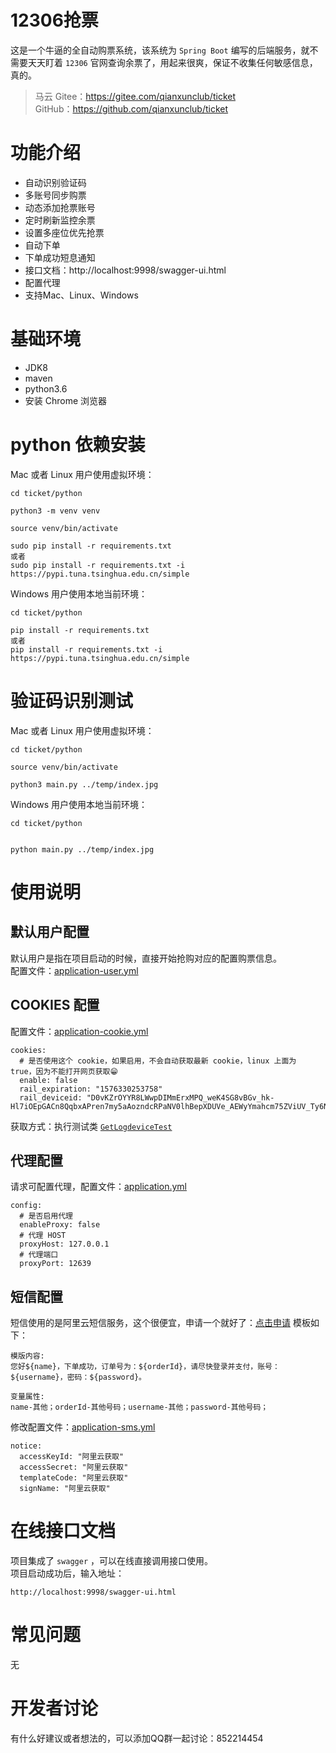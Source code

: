 # 12306抢票
这是一个牛逼的全自动购票系统，该系统为 `Spring Boot` 编写的后端服务，就不需要天天盯着 `12306` 官网查询余票了，用起来很爽，保证不收集任何敏感信息，真的。

> 马云 Gitee：https://gitee.com/qianxunclub/ticket  
> GitHub：https://github.com/qianxunclub/ticket
# 功能介绍
- 自动识别验证码
- 多账号同步购票
- 动态添加抢票账号
- 定时刷新监控余票
- 设置多座位优先抢票
- 自动下单
- 下单成功短息通知
- 接口文档：http://localhost:9998/swagger-ui.html
- 配置代理
- 支持Mac、Linux、Windows


# 基础环境
- JDK8
- maven
- python3.6
- 安装 Chrome 浏览器

# python 依赖安装
Mac 或者 Linux 用户使用虚拟环境：
```
cd ticket/python

python3 -m venv venv

source venv/bin/activate

sudo pip install -r requirements.txt
或者
sudo pip install -r requirements.txt -i https://pypi.tuna.tsinghua.edu.cn/simple

```
Windows 用户使用本地当前环境：
```
cd ticket/python

pip install -r requirements.txt
或者
pip install -r requirements.txt -i https://pypi.tuna.tsinghua.edu.cn/simple

```
# 验证码识别测试
Mac 或者 Linux 用户使用虚拟环境：
```
cd ticket/python

source venv/bin/activate

python3 main.py ../temp/index.jpg
```

Windows 用户使用本地当前环境： 

```
cd ticket/python


python main.py ../temp/index.jpg
```

# 使用说明

## 默认用户配置
默认用户是指在项目启动的时候，直接开始抢购对应的配置购票信息。  
配置文件：[application-user.yml](src/main/resources/application-user.yml)  

## COOKIES 配置
配置文件：[application-cookie.yml](src/main/resources/application-cookie.yml) 
```
cookies:
  # 是否使用这个 cookie，如果启用，不会自动获取最新 cookie，linux 上面为 true，因为不能打开网页获取😁
  enable: false
  rail_expiration: "1576330253758"
  rail_deviceid: "D0vKZrOYYR8LWwpDIMmErxMPQ_weK4SG8vBGv_hk-Hl7iOEpGACn8QqbxAPren7my5aAozndcRPaNV0lhBepXDUVe_AEWyYmahcm75ZViUV_Ty6NbfVO20fWgQhNPSkAj5anYugDWT1drqVO9GRLv6vfHrVSbGJE"

``` 
获取方式：执行测试类 [`GetLogdeviceTest`](src/test/java/com/qianxunclub/ticket/GetLogdeviceTest.java)

## 代理配置
请求可配置代理，配置文件：[application.yml](src/main/resources/application.yml) 
```
config:
  # 是否启用代理
  enableProxy: false
  # 代理 HOST
  proxyHost: 127.0.0.1
  # 代理端口
  proxyPort: 12639
``` 

## 短信配置
短信使用的是阿里云短信服务，这个很便宜，申请一个就好了：[点击申请](https://www.aliyun.com/product/sms?spm=5176.8142029.cloudEssentials.57.e9396d3edQ9wXL)
模板如下：
```$xslt
模版内容:
您好${name}，下单成功，订单号为：${orderId}，请尽快登录并支付，账号：${username}，密码：${password}。

变量属性:
name-其他；orderId-其他号码；username-其他；password-其他号码；
```  

修改配置文件：[application-sms.yml](src/main/resources/application-sms.yml)  
```
notice:
  accessKeyId: "阿里云获取"
  accessSecret: "阿里云获取"
  templateCode: "阿里云获取"
  signName: "阿里云获取"
```

# 在线接口文档
项目集成了 `swagger` ，可以在线直接调用接口使用。  
项目启动成功后，输入地址：
```
http://localhost:9998/swagger-ui.html
```

# 常见问题
无

# 开发者讨论
有什么好建议或者想法的，可以添加QQ群一起讨论：852214454
